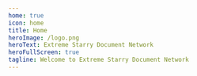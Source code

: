 ```yaml
---
home: true
icon: home
title: Home
heroImage: /logo.png
heroText: Extreme Starry Document Network
heroFullScreen: true
tagline: Welcome to Extreme Starry Document Network
---
```

